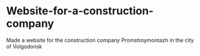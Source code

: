 # Website-for-a-construction-company
Made a website for the construction company Promstroymontazh in the city of Volgodonsk
